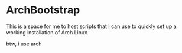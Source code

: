 # ArchBootstrap

This is a space for me to host scripts that I can use to quickly set up a working installation of Arch Linux






btw, i use arch
